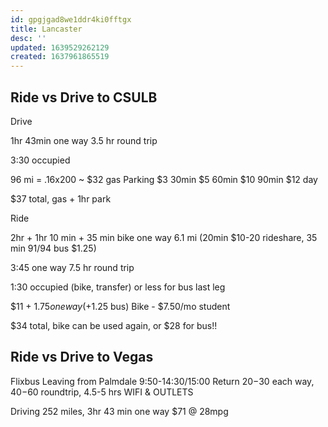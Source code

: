 ```yaml
---
id: gpgjgad8we1ddr4ki0fftgx
title: Lancaster
desc: ''
updated: 1639529262129
created: 1637961865519
---
```



## Ride vs Drive to CSULB
Drive

1hr 43min one way
3.5 hr round trip

3:30 occupied

96 mi = .16x200 ~ $32 gas
Parking 
$3 30min
$5 60min
$10 90min
$12 day

$37 total, gas + 1hr park




Ride

2hr + 1hr 10 min + 35 min bike one way 6.1 mi (20min $10-20 rideshare, 35 min 91/94 bus $1.25)

3:45 one way
7.5 hr round trip

1:30 occupied (bike, transfer) or less for bus last leg


$11 + $1.75 one way (+$1.25 bus)
Bike - $7.50/mo student

$34 total, bike can be used again, or $28 for bus!!

## Ride vs Drive to Vegas
Flixbus 
Leaving from Palmdale 9:50-14:30/15:00
Return
$20-$30 each way, $40-$60 roundtrip, 4.5-5 hrs
WIFI & OUTLETS

Driving
252 miles, 3hr 43 min one way
$71 @ 28mpg
